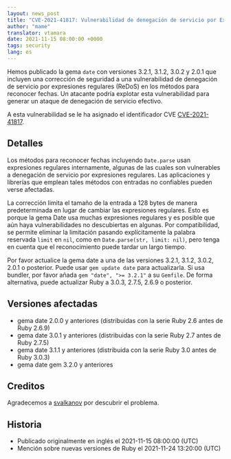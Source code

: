 ```yaml
---
layout: news_post
title: "CVE-2021-41817: Vulnerabilidad de denegación de servicio por Expresiones Reguales en los métodos para reconocer fechas"
author: "mame"
translator: vtamara
date: 2021-11-15 08:00:00 +0000
tags: security
lang: es
---
```


Hemos publicado la gema `date` con versiones 3.2.1, 3.1.2, 3.0.2 y 2.0.1
que incluyen una corrección de seguridad a una vulnerabilidad de denegación
de servicio por expresiones regulares (ReDoS) en los métodos para reconocer
fechas.
Un atacante podría explotar esta vulnerabilidad para generar
un ataque de denegación de servicio efectivo.

A esta vulnerabilidad se le ha asignado el identificador CVE
[CVE-2021-41817](https://nvd.nist.gov/vuln/detail/CVE-2021-41817).

## Detalles

Los métodos para reconocer fechas incluyendo `Date.parse` usan
expresiones regulares internamente, algunas de las cuales son vulnerables
a denegación de servicio por expresiones regulares.
Las aplicaciones y librerías que emplean tales métodos con entradas
no confiables pueden verse afectadas.

La corrección limita el tamaño de la entrada a 128 bytes de manera
predeterminada en lugar de cambiar las expresiones regulares.
Esto es porque la gema Date usa muchas expresiones regulares y es posible que aún haya
vulnerabilidades no descubiertas en algunas. Por compatibilidad, se
permite eliminar la limitación pasando explícitamente la palabra
reservada `limit` en `nil`, como en `Date.parse(str, limit: nil)`,
pero tenga en cuenta que el reconocimiento puede tardar un largo tiempo.

Por favor actualice la gema date a una de las versiones 3.2.1, 3.1.2, 3.0.2,
2.0.1 o posterior.  Puede usar `gem update date` para actualizarla.
Si usa bundler, por favor añada `gem "date", ">= 3.2.1"` a su `Gemfile`.
De forma alternativa, puede actualizar Ruby a 3.0.3, 2.7.5, 2.6.9 o posterior.

## Versiones afectadas

* gema date 2.0.0 y anteriores (distribuidas con la serie Ruby 2.6 antes de Ruby 2.6.9)
* gema date 3.0.1 y anteriores (distribuidas con la serie  Ruby 2.7 antes de Ruby 2.7.5)
* gema date 3.1.1 y anteriores (distribuida con la serie Ruby 3.0 antes de Ruby 3.0.3)
* gema date gem 3.2.0 y anteriores

## Creditos

Agradecemos a [svalkanov](https://github.com/SValkanov/) por descubrir
el problema.

## Historia

* Publicado originalmente en inglés el 2021-11-15 08:00:00 (UTC)
* Mención sobre nuevas versiones de Ruby el 2021-11-24 13:20:00 (UTC)
